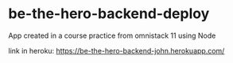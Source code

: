 # be-the-hero-backend-deploy

App created in a course practice from omnistack 11 using Node

link in heroku: https://be-the-hero-backend-john.herokuapp.com/
